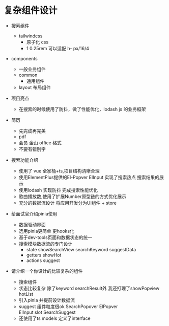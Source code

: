# 复杂组件设计

- 搜索组件

  - tailwindcss
    - 原子化 css
    - 1 0.25rem 可以适配
      h- px/16/4

- components

  - 一般业务组件
  - common
    - 通用组件
  - layout 布局组件

- 项目亮点

  - 在搜索的时候使用了防抖，做了性能优化，lodash js 的业务框架

- 简历

  - 先完成再完美
  - pdf
  - 会员 金山 office 格式
  - 不要有错别字

- 搜索功能介绍
  - 使用了 vue 全家桶+ts,项目结构清晰合理
  - 使用ElementPlus提供的El-Popver ElInput 实现了搜索热点 搜索结果的展示
  - 使用lodash 实现防抖 完成搜索性能优化
  - 歌曲播放数,使用了扩展Number原型链的方式优化展示
  - 充分的数据流设计 将应用开发分为UI组件 + store


- 给面试官介绍pinia使用
   - 数据驱动界面
   - 选用pinia更简单 更hooks化 
   - 基于dev-tools页面和数据状态的统一
   - 搜索模块数据流的专门设计
      - state showSearchView searchKeyword  suggestData
      - getters showHot
      - actions suggest

- 请介绍一个你设计的比较复杂的组件
   - 搜索组件
   - 状态比较复杂
     除了keyword searchResult外
     我还打理了showPopview hotList
   - 引入pinia 并提前设计数据流
   - suggest 组件粒度很ok
      SearchPopover
       ElPopver  
       ElInput slot 
       SearchSuggest
   - 还使用了ts models 定义了interface
   